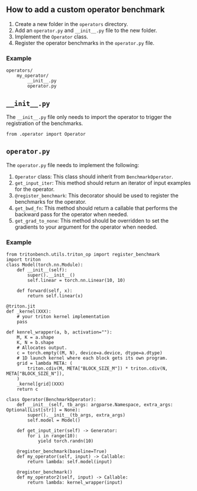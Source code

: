 ## How to add a custom operator benchmark

1. Create a new folder in the `operators` directory.
2. Add an `operator.py` and `__init__.py` file to the new folder.
3. Implement the `Operator` class.
4. Register the operator benchmarks in the `operator.py` file.

### Example

```
operators/
    my_operator/
        __init__.py
        operator.py
```

## `__init__.py`

The `__init__.py` file only needs to import the operator to trigger the registration of the benchmarks.

```
from .operator import Operator
```

## `operator.py`

The `operator.py` file needs to implement the following:

1. `Operator` class: This class should inherit from `BenchmarkOperator`.
2. `get_input_iter`: This method should return an iterator of input examples for the
   operator.
3. `@register_benchmark`: This decorator should be used to register the benchmarks for
   the operator.
4. `get_bwd_fn`: This method should return a callable that performs the backward pass
   for the operator when needed.
5. `get_grad_to_none`: This method should be overridden to set the gradients to your argument for
   the operator when needed.

### Example

```
from tritonbench.utils.triton_op import register_benchmark
import triton
class Model(torch.nn.Module):
    def __init__(self):
        super().__init__()
        self.linear = torch.nn.Linear(10, 10)

    def forward(self, x):
        return self.linear(x)

@triton.jit
def _kernel(XXX):
    # your triton kernel implementation
    pass

def kenrel_wrapper(a, b, activation=""):
    M, K = a.shape
    K, N = b.shape
    # Allocates output.
    c = torch.empty((M, N), device=a.device, dtype=a.dtype)
    # 1D launch kernel where each block gets its own program.
    grid = lambda META: (
        triton.cdiv(M, META["BLOCK_SIZE_M"]) * triton.cdiv(N, META["BLOCK_SIZE_N"]),
    )
    _kernel[grid](XXX)
    return c

class Operator(BenchmarkOperator):
    def __init__(self, tb_args: argparse.Namespace, extra_args: Optional[List[str]] = None):
        super().__init__(tb_args, extra_args)
        self.model = Model()

    def get_input_iter(self) -> Generator:
        for i in range(10):
            yield torch.randn(10)

    @register_benchmark(baseline=True)
    def my_operator(self, input) -> Callable:
        return lambda: self.model(input)

    @register_benchmark()
    def my_operator2(self, input) -> Callable:
        return lambda: kernel_wrapper(input)
```
